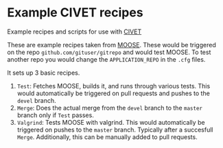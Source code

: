 # Example CIVET recipes
Example recipes and scripts for use with [CIVET](https://github.com/idaholab/civet)

These are example recipes taken from [MOOSE](https://github.com/idaholab/moose).
These would be triggered on the repo `github.com/gituser/gitrepo` and would test MOOSE.
To test another repo you would change the `APPLICATION_REPO` in the `.cfg` files.

It sets up 3 basic recipes.
1. `Test`: Fetches MOOSE, builds it, and runs through various tests. This would automatically be triggered on pull requests and pushes to the `devel` branch.
2. `Merge`: Does the actual merge from the `devel` branch to the `master` branch only if `Test` passes.
3. `Valgrind`: Tests MOOSE with valgrind. This would automatically be triggered on pushes to the `master` branch. Typically after a succesfull `Merge`.
  Additionally, this can be manually added to pull requests.
